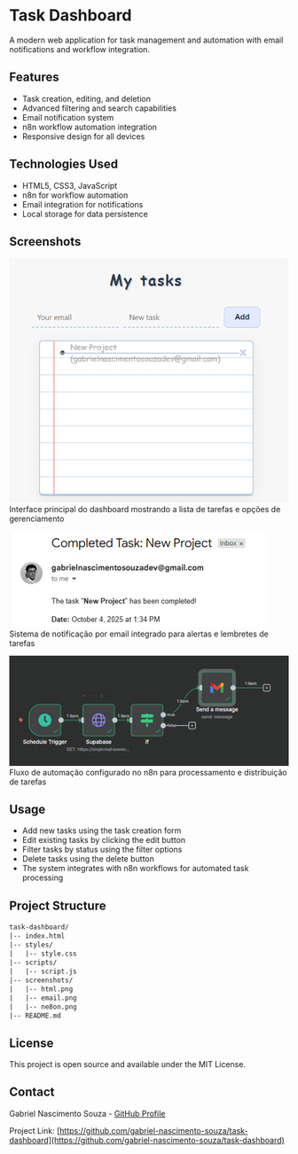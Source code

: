# Task Dashboard

A modern web application for task management and automation with email notifications and workflow integration.

## Features

- Task creation, editing, and deletion
- Advanced filtering and search capabilities
- Email notification system
- n8n workflow automation integration
- Responsive design for all devices

## Technologies Used

- HTML5, CSS3, JavaScript
- n8n for workflow automation
- Email integration for notifications
- Local storage for data persistence

## Screenshots

![Dashboard](screenshots/html.png)
Interface principal do dashboard mostrando a lista de tarefas e opções de gerenciamento

![Email Notification](screenshots/email.png)
Sistema de notificação por email integrado para alertas e lembretes de tarefas

![n8n Workflow](screenshots/ne8on.png)
Fluxo de automação configurado no n8n para processamento e distribuição de tarefas

## Usage

- Add new tasks using the task creation form
- Edit existing tasks by clicking the edit button
- Filter tasks by status using the filter options
- Delete tasks using the delete button
- The system integrates with n8n workflows for automated task processing

## Project Structure

```
task-dashboard/
|-- index.html
|-- styles/
|   |-- style.css
|-- scripts/
|   |-- script.js
|-- screenshots/
|   |-- html.png
|   |-- email.png
|   |-- ne8on.png
|-- README.md
```

## License

This project is open source and available under the MIT License.

## Contact

Gabriel Nascimento Souza - [GitHub Profile](https://github.com/gabriel-nascimento-souza)

Project Link: [https://github.com/gabriel-nascimento-souza/task-dashboard](https://github.com/gabriel-nascimento-souza/task-dashboard)
